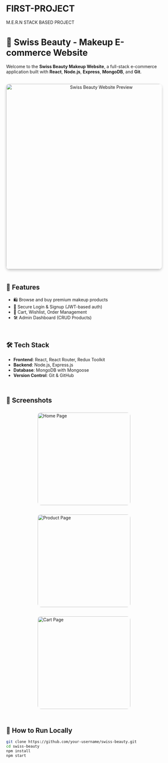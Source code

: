 # FIRST-PROJECT
M.E.R.N STACK BASED PROJECT 


# 💄 Swiss Beauty - Makeup E-commerce Website

Welcome to the **Swiss Beauty Makeup Website**, a full-stack e-commerce application built with **React**, **Node.js**, **Express**, **MongoDB**, and **Git**.

<br/>

<div style="text-align: center;">
  <img src="https://pimwp.s3-accelerate.amazonaws.com/2023/02/unnamed-1.png" alt="Swiss Beauty Website Preview" width="600" style="border-radius: 10px; box-shadow: 0 4px 8px rgba(0,0,0,0.2);" />
</div>

<br/>

## 🚀 Features

- 🛍️ Browse and buy premium makeup products
- 🔐 Secure Login & Signup (JWT-based auth)
- 🛒 Cart, Wishlist, Order Management
- 🛠️ Admin Dashboard (CRUD Products)

<br/>

## 🛠️ Tech Stack

- **Frontend**: React, React Router, Redux Toolkit
- **Backend**: Node.js, Express.js
- **Database**: MongoDB with Mongoose
- **Version Control**: Git & GitHub

<br/>

## 📸 Screenshots

<div style="display: flex; flex-direction: row; gap: 10px; flex-wrap: wrap; justify-content: center;">
  <img src="https://images.unsplash.com/photo-1600185365894-3851d2d1e414?auto=format&fit=crop&w=400&q=80" alt="Home Page" width="300" style="margin: 10px; border-radius: 10px;" />
  <img src="https://images.unsplash.com/photo-1624910420876-0fd72a1a37d7?auto=format&fit=crop&w=400&q=80" alt="Product Page" width="300" style="margin: 10px; border-radius: 10px;" />
  <img src="https://images.unsplash.com/photo-1616728432343-4a933f7c22a1?auto=format&fit=crop&w=400&q=80" alt="Cart Page" width="300" style="margin: 10px; border-radius: 10px;" />
</div>

<br/>

## 📁 How to Run Locally

```bash
git clone https://github.com/your-username/swiss-beauty.git
cd swiss-beauty
npm install
npm start
